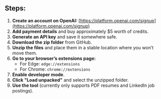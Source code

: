 ## Steps:

1. **Create an account on OpenAI:** [https://platform.openai.com/signup](https://platform.openai.com/signup)
2. **Add payment details** and buy approximately $5 worth of credits.
3. **Generate an API key** and save it somewhere safe.
4. **Download the zip folder** from GitHub.
5. **Unzip the files** and place them in a stable location where you won’t move them.
6. **Go to your browser’s extensions page:**  
   - For Edge: `edge://extensions`  
   - For Chrome: `chrome://extensions`
7. **Enable developer mode**.
8. **Click "Load unpacked"** and select the unzipped folder.
9. **Use the tool** (currently only supports PDF resumes and LinkedIn job postings).
